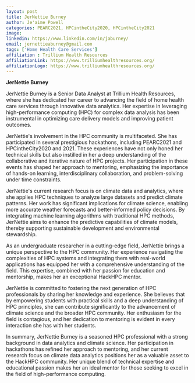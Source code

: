 ```yaml
---
layout: post
title: JerNettie Burney
author: Je'aime Powell
categories: PEARC2021, HPCintheCity2020, HPCintheCity2021
image: 
linkedin: https://www.linkedin.com/in/jaburney/
email: jernettieaburney@gmail.com
tags: ['Home Health Care Services']
affiliation : Trillium Health Resources 
affiliationLink: https://www.trilliumhealthresources.org/
affiliationLogo: https://www.trilliumhealthresources.org/                      
---
```


**JerNettie Burney**
 
 JerNettie Burney is a Senior Data Analyst at Trillium Health Resources, where she has dedicated her career to advancing the field of home health care services through innovative data analytics. Her expertise in leveraging high-performance computing (HPC) for complex data analysis has been instrumental in optimizing care delivery models and improving patient outcomes.
 
 JerNettie's involvement in the HPC community is multifaceted. She has participated in several prestigious hackathons, including PEARC2021 and HPCintheCity2020 and 2021. These experiences have not only honed her technical skills but also instilled in her a deep understanding of the collaborative and iterative nature of HPC projects. Her participation in these events has shaped her approach to mentoring, emphasizing the importance of hands-on learning, interdisciplinary collaboration, and problem-solving under time constraints.
 
 JerNettie's current research focus is on climate data and analytics, where she applies HPC techniques to analyze large datasets and predict climate patterns. Her work has significant implications for climate science, enabling more accurate weather forecasts and better-informed policy decisions. By integrating machine learning algorithms with traditional HPC methods, JerNettie aims to enhance the predictive capabilities of climate models, thereby supporting sustainable development and environmental stewardship.
 
 As an undergraduate researcher in a cutting-edge field, JerNettie brings a unique perspective to the HPC community. Her experience navigating the complexities of HPC systems and integrating them with real-world applications has equipped her with a comprehensive understanding of the field. This expertise, combined with her passion for education and mentorship, makes her an exceptional HackHPC mentor.
 
 JerNettie is committed to fostering the next generation of HPC professionals by sharing her knowledge and experience. She believes that by empowering students with practical skills and a deep understanding of HPC principles, she can contribute significantly to the advancement of climate science and the broader HPC community. Her enthusiasm for the field is contagious, and her dedication to mentoring is evident in every interaction she has with her students.
 
 In summary, JerNettie Burney is a seasoned HPC professional with a strong background in data analytics and climate science. Her participation in hackathons has refined her approach to mentoring, and her current research focus on climate data analytics positions her as a valuable asset to the HackHPC community. Her unique blend of technical expertise and educational passion makes her an ideal mentor for those seeking to excel in the field of high-performance computing.  
                    
